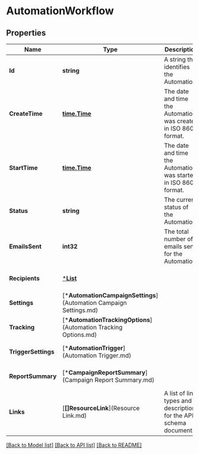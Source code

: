 # AutomationWorkflow

## Properties
Name | Type | Description | Notes
------------ | ------------- | ------------- | -------------
**Id** | **string** | A string that identifies the Automation. | [optional] [default to null]
**CreateTime** | [**time.Time**](time.Time.md) | The date and time the Automation was created in ISO 8601 format. | [optional] [default to null]
**StartTime** | [**time.Time**](time.Time.md) | The date and time the Automation was started in ISO 8601 format. | [optional] [default to null]
**Status** | **string** | The current status of the Automation. | [optional] [default to null]
**EmailsSent** | **int32** | The total number of emails sent for the Automation. | [optional] [default to null]
**Recipients** | [***List**](List.md) |  | [optional] [default to null]
**Settings** | [***AutomationCampaignSettings**](Automation Campaign Settings.md) |  | [optional] [default to null]
**Tracking** | [***AutomationTrackingOptions**](Automation Tracking Options.md) |  | [optional] [default to null]
**TriggerSettings** | [***AutomationTrigger**](Automation Trigger.md) |  | [optional] [default to null]
**ReportSummary** | [***CampaignReportSummary**](Campaign Report Summary.md) |  | [optional] [default to null]
**Links** | [**[]ResourceLink**](Resource Link.md) | A list of link types and descriptions for the API schema documents. | [optional] [default to null]

[[Back to Model list]](../README.md#documentation-for-models) [[Back to API list]](../README.md#documentation-for-api-endpoints) [[Back to README]](../README.md)


